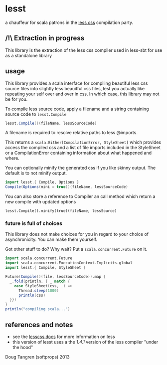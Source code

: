 # lesst

a chauffeur for scala patrons in the [less css](http://lesscss.org/) compilation party.

## /!\ Extraction in progress

This library is the extraction of the less css compiler used
in less-sbt for use as a standalone library

## usage

This library provides a scala interface for compiling beautiful less css source files into slightly less beauitful css files, lest you
actually like repeating your self over and over in css. In which case, this library may not be for you.

To compile less source code, apply a filename and a string containing source code to `lesst.Compile`

```scala
lesst.Compile()(fileName, lessSourceCode)
```

A filename is required to resolve relative paths to less @imports.

This returns a `scala.Either[CompilationError, StyleSheet]` which provides access the compiled css
and a list of file imports included in the StyleSheet or a CompilationError containing information about what happened and where.

You can optionally minify the generated css if you like skinny output. The default is to not minify output.

```scala
import lesst.{ Compile, Options }
Compile(Options(mini = true))(fileName, lessSourceCode)
```

You can also store a reference to Compiler an call method which return a new compile with updated options

```
lesst.Compile().minify(true)(fileName, lessSource)
```

### future is full of choices

This library does not make choices for you in regard to your choice of asynchronicity. You can make them yourself.

Got other stuff to do? Why wait? Put a `scala.concurrent.Future` on it.

```scala
import scala.concurrent.Future
import scala.concurrent.ExecutionContext.Implicits.global
import lesst.{ Compile, StyleSheet }

Future(Compile()(file, lessSourceCode)).map {
  _.fold(println, { _ match {
    case StyleSheet(css, _) =>
      Thread.sleep(1000)
      println(css)
  }})
}
println("compiling scala...")
```

## references and notes

* see the [lesscss docs](http://lesscss.org/) for more information on less
* this version of lesst uses a the _1.4.1_  version of the less compiler "under the hood"

Doug Tangren (softprops) 2013
